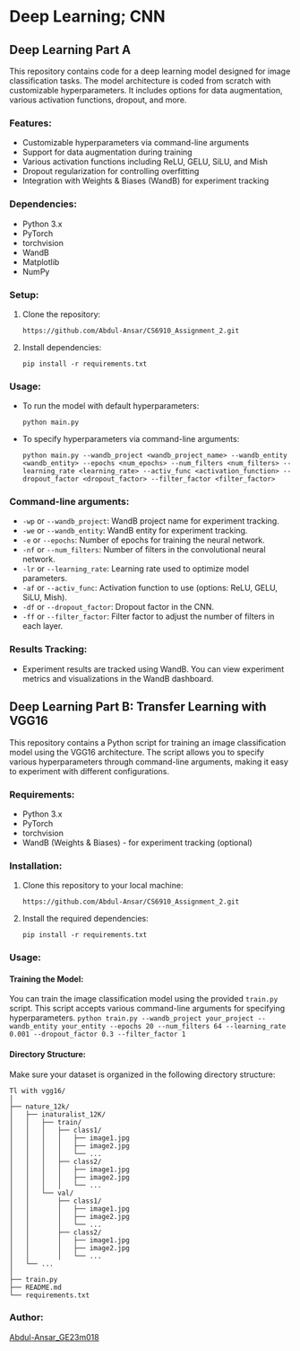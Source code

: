 

# Deep Learning; CNN

## Deep Learning Part A

This repository contains code for a deep learning model designed for image classification tasks. The model architecture is coded from scratch with customizable hyperparameters. It includes options for data augmentation, various activation functions, dropout, and more.

### Features:
- Customizable hyperparameters via command-line arguments
- Support for data augmentation during training
- Various activation functions including ReLU, GELU, SiLU, and Mish
- Dropout regularization for controlling overfitting
- Integration with Weights & Biases (WandB) for experiment tracking

### Dependencies:
- Python 3.x
- PyTorch
- torchvision
- WandB
- Matplotlib
- NumPy

### Setup:
1. Clone the repository:
    ```
    https://github.com/Abdul-Ansar/CS6910_Assignment_2.git
    ```

2. Install dependencies:
    ```
    pip install -r requirements.txt
    ```

### Usage:
- To run the model with default hyperparameters:
    ```
    python main.py
    ```

- To specify hyperparameters via command-line arguments:
    ```
    python main.py --wandb_project <wandb_project_name> --wandb_entity <wandb_entity> --epochs <num_epochs> --num_filters <num_filters> --learning_rate <learning_rate> --activ_func <activation_function> --dropout_factor <dropout_factor> --filter_factor <filter_factor>
    ```

### Command-line arguments:
- `-wp` or `--wandb_project`: WandB project name for experiment tracking.
- `-we` or `--wandb_entity`: WandB entity for experiment tracking.
- `-e` or `--epochs`: Number of epochs for training the neural network.
- `-nf` or `--num_filters`: Number of filters in the convolutional neural network.
- `-lr` or `--learning_rate`: Learning rate used to optimize model parameters.
- `-af` or `--activ_func`: Activation function to use (options: ReLU, GELU, SiLU, Mish).
- `-df` or `--dropout_factor`: Dropout factor in the CNN.
- `-ff` or `--filter_factor`: Filter factor to adjust the number of filters in each layer.

### Results Tracking:
- Experiment results are tracked using WandB. You can view experiment metrics and visualizations in the WandB dashboard.


## Deep Learning Part B: Transfer Learning with VGG16

This repository contains a Python script for training an image classification model using the VGG16 architecture. The script allows you to specify various hyperparameters through command-line arguments, making it easy to experiment with different configurations.

### Requirements:
- Python 3.x
- PyTorch
- torchvision
- WandB (Weights & Biases) - for experiment tracking (optional)

### Installation:
1. Clone this repository to your local machine:
    ```
    https://github.com/Abdul-Ansar/CS6910_Assignment_2.git
    ```

2. Install the required dependencies:
    ```
    pip install -r requirements.txt
    ```

### Usage:

#### Training the Model:
You can train the image classification model using the provided `train.py` script. This script accepts various command-line arguments for specifying hyperparameters.
    ```
    python train.py --wandb_project your_project --wandb_entity your_entity --epochs 20 --num_filters 64 --learning_rate 0.001 --dropout_factor 0.3 --filter_factor 1
    ```

#### Directory Structure:
Make sure your dataset is organized in the following directory structure:
```
Tl with vgg16/
│
├── nature_12k/
│   ├── inaturalist_12K/
│   │   ├── train/
│   │   │   ├── class1/
│   │   │   │   ├── image1.jpg
│   │   │   │   ├── image2.jpg
│   │   │   │   └── ...
│   │   │   ├── class2/
│   │   │   │   ├── image1.jpg
│   │   │   │   ├── image2.jpg
│   │   │   │   └── ...
│   │   └── val/
│   │       ├── class1/
│   │       │   ├── image1.jpg
│   │       │   ├── image2.jpg
│   │       │   └── ...
│   │       ├── class2/
│   │       │   ├── image1.jpg
│   │       │   ├── image2.jpg
│   │       │   └── ...
│   └── ...
│
├── train.py
├── README.md
└── requirements.txt
```
### Author:
[Abdul-Ansar_GE23m018](https://github.com/Abdul-Ansar/)

